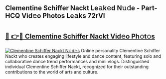 ## Clementine Schiffer Nackt Le𝚊k𝚎d N𝚞𝚍e - Part-HCQ Vid𝚎o Photos Le𝚊ks 72rVl

# <h2><a href="http://fb00pv.evod.top/?m=Clementine+Schiffer+Nackt">🔗 👉🔴 Clementine Schiffer Nackt Vid𝚎o Ph𝚘t𝚘s</a></h2>

[![Clementine Schiffer Nackt N𝚞d𝚎s](https://i.imgur.com/8V9OHl7.gif)](http://fb00pv.evod.top/?m=Clementine+Schiffer+Nackt)
Online personality Clementine Schiffer Nackt who creates engaging lifestyle and dance content, featuring solo and collaborative dance trend performances and mini vlogs. Distinguished individual Clementine Schiffer Nackt, recognized for their outstanding contributions to the world of arts and culture. 
